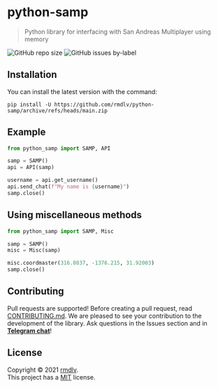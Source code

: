 # python-samp
>  Python library for interfacing with San Andreas Multiplayer using memory

![GitHub repo size](https://img.shields.io/github/repo-size/rmdlv/python-samp?style=flat-square)
![GitHub issues by-label](https://img.shields.io/github/issues/rmdlv/python-samp/bug?style=flat-square)

## Installation
You can install the latest version with the command:
```shell
pip install -U https://github.com/rmdlv/python-samp/archive/refs/heads/main.zip
```

## Example
```python
from python_samp import SAMP, API

samp = SAMP()
api = API(samp)

username = api.get_username()
api.send_chat(f"My name is {username}")
samp.close()
```

## Using miscellaneous methods
```python
from python_samp import SAMP, Misc

samp = SAMP()
misc = Misc(samp)

misc.coordmaster(316.0837, -1376.215, 31.92003)
samp.close()
```

## Contributing
Pull requests are supported! Before creating a pull request, read [CONTRIBUTING.md](https://github.com/rmdlv/python-samp/blob/main/CONTRIBUTING.md). We are pleased to see your contribution to the development of the library. Ask questions in the Issues section and in [**Telegram chat**](https://t.me/python_samp)!

## License
Copyright © 2021 [rmdlv](https://github.com/rmdlv).\
This project has a [MIT](https://github.com/rmdlv/python-samp/blob/main/LICENSE) license.